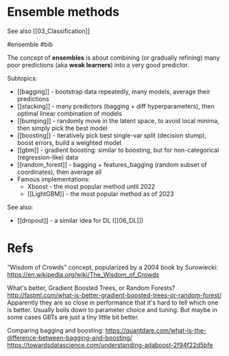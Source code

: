 # Ensemble methods

See also [[03_Classification]]

#ensemble #bib


The concept of **ensembles** is about combining (or gradually refining) many poor predictions (aka **weak learners**) into a very good predictor.

Subtopics:
* [[bagging]] - bootstrap data repeatedly, many models, average their predictions
* [[stacking]] - many predictors (bagging + diff hyperparameters), then optimal linear combination of models
* [[bumping]] - randomly move in the latent space, to avoid local minima, then simply pick the best model
* [[boosting]] -  iteratively pick best single-var split (decision stump), boost errors, build a weighted model
* [[gbm]] - gradient boosting: similar to boosting, but for non-categorical (regression-like) data
* [[random_forest]] - bagging + features_bagging (random subset of coordinates), then average all
* Famous implementations:
    * Xboost - the most popular method until 2022
    * [[LightGBM]] - the most popular method as of 2023

See also:
* [[dropout]] - a similar idea for DL ([[06_DL]])



# Refs

"Wisdom of Crowds" concept, popularized by a 2004 book by Surowiecki:
https://en.wikipedia.org/wiki/The_Wisdom_of_Crowds

What's better, Gradient Boosted Trees, or Random Forests?
http://fastml.com/what-is-better-gradient-boosted-trees-or-random-forest/
Apparently they are so close in performance that it's hard to tell which one is better. Usually boils down to parameter choice and tuning. But maybe in some cases GBTs are just a tiny little bit better.

Comparing bagging and boosting:
https://quantdare.com/what-is-the-difference-between-bagging-and-boosting/
https://towardsdatascience.com/understanding-adaboost-2f94f22d5bfe